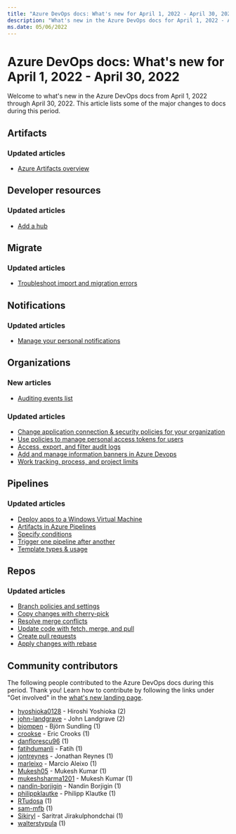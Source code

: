 ```yaml
---
title: "Azure DevOps docs: What's new for April 1, 2022 - April 30, 2022"
description: "What's new in the Azure DevOps docs for April 1, 2022 - April 30, 2022."
ms.date: 05/06/2022
---
```


# Azure DevOps docs: What's new for April 1, 2022 - April 30, 2022

Welcome to what's new in the Azure DevOps docs from April 1, 2022 through April 30, 2022. This article lists some of the major changes to docs during this period.

## Artifacts

### Updated articles

- [Azure Artifacts overview](/azure/devops/artifacts/start-using-azure-artifacts)

## Developer resources

### Updated articles

- [Add a hub](/azure/devops/extend/develop/add-hub)

## Migrate

### Updated articles

- [Troubleshoot import and migration errors](/azure/devops/migrate/migration-troubleshooting)

## Notifications

### Updated articles

- [Manage your personal notifications](/azure/devops/notifications/manage-your-personal-notifications)

## Organizations

### New articles

- [Auditing events list](/azure/devops/organizations/audit/auditing-events)

### Updated articles

- [Change application connection & security policies for your organization](/azure/devops/organizations/accounts/change-application-access-policies)
- [Use policies to manage personal access tokens for users](/azure/devops/organizations/accounts/manage-pats-with-policies-for-administrators)
- [Access, export, and filter audit logs](/azure/devops/organizations/audit/azure-devops-auditing)
- [Add and manage information banners in Azure Devops](/azure/devops/organizations/settings/manage-banners)
- [Work tracking, process, and project limits](/azure/devops/organizations/settings/work/object-limits)

## Pipelines

### Updated articles

- [Deploy apps to a Windows Virtual Machine](/azure/devops/pipelines/apps/cd/deploy-webdeploy-iis-deploygroups)
- [Artifacts in Azure Pipelines](/azure/devops/pipelines/artifacts/build-artifacts)
- [Specify conditions](/azure/devops/pipelines/process/conditions)
- [Trigger one pipeline after another](/azure/devops/pipelines/process/pipeline-triggers)
- [Template types & usage](/azure/devops/pipelines/process/templates)

## Repos

### Updated articles

- [Branch policies and settings](/azure/devops/repos/git/branch-policies)
- [Copy changes with cherry-pick](/azure/devops/repos/git/cherry-pick)
- [Resolve merge conflicts](/azure/devops/repos/git/merging)
- [Update code with fetch, merge, and pull](/azure/devops/repos/git/pulling)
- [Create pull requests](/azure/devops/repos/git/pull-requests)
- [Apply changes with rebase](/azure/devops/repos/git/rebase)

## Community contributors

The following people contributed to the Azure DevOps docs during this period. Thank you! Learn how to contribute by following the links under "Get involved" in the [what's new landing page](index.yml).

- [hyoshioka0128](https://github.com/hyoshioka0128) - Hiroshi Yoshioka (2)
- [john-landgrave](https://github.com/john-landgrave) - John Landgrave (2)
- [bjompen](https://github.com/bjompen) - Björn Sundling (1)
- [crookse](https://github.com/crookse) - Eric Crooks (1)
- [danflorescu96](https://github.com/danflorescu96) (1)
- [fatihdumanli](https://github.com/fatihdumanli) - Fatih (1)
- [jontreynes](https://github.com/jontreynes) - Jonathan Reynes (1)
- [marleixo](https://github.com/marleixo) - Marcio Aleixo (1)
- [Mukesh05](https://github.com/Mukesh05) - Mukesh Kumar (1)
- [mukeshsharma1201](https://github.com/mukeshsharma1201) - Mukesh Kumar (1)
- [nandin-borjigin](https://github.com/nandin-borjigin) - Nandin Borjigin (1)
- [philippklautke](https://github.com/philippklautke) - Philipp Klautke (1)
- [RTudosa](https://github.com/RTudosa) (1)
- [sam-mfb](https://github.com/sam-mfb) (1)
- [Sikiryl](https://github.com/Sikiryl) - Saritrat Jirakulphondchai (1)
- [walterstypula](https://github.com/walterstypula) (1)
